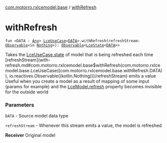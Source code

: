 [com.motorro.rxlcemodel.base](index.md) / [withRefresh](./with-refresh.md)

# withRefresh

`fun <DATA : `[`Any`](https://kotlinlang.org/api/latest/jvm/stdlib/kotlin/-any/index.html)`> `[`LceUseCase`](-lce-use-case/index.md)`<`[`DATA`](with-refresh.md#DATA)`>.withRefresh(refreshStream: `[`Observable`](http://reactivex.io/RxJava/2.x/javadoc/io/reactivex/Observable.html)`<in `[`Nothing`](https://kotlinlang.org/api/latest/jvm/stdlib/kotlin/-nothing/index.html)`>): `[`Observable`](http://reactivex.io/RxJava/2.x/javadoc/io/reactivex/Observable.html)`<`[`LceState`](-lce-state/index.md)`<`[`DATA`](with-refresh.md#DATA)`>>`

Takes the [LceUseCase.state](-lce-use-case/state.md) of model that is being refreshed each time [refreshStream](with-refresh.md#com.motorro.rxlcemodel.base$withRefresh(com.motorro.rxlcemodel.base.LceUseCase((com.motorro.rxlcemodel.base.withRefresh.DATA)), io.reactivex.Observable((kotlin.Nothing)))/refreshStream) emits a value
Useful when you create a model as a result of mapping of some input (params for example) and the
[LceModel.refresh](-lce-use-case/refresh.md) property becomes invisible for the outside world

### Parameters

`DATA` - Source model data type

`refreshStream` - Whenever this stream emits a value, the model is refreshed

**Receiver**
Original model


